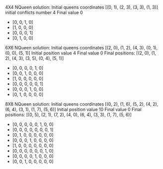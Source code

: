 4X4 NQueen solution:
Initial queens coordinates [(0, 1), (2, 3), (3, 3), (1, 3)]
initial conflicts number 4
Final value 0

- [0, 0, 1, 0]
- [1, 0, 0, 0]
- [0, 0, 0, 1]
- [0, 1, 0, 0]


6X6  NQueen solution:
Initial queens coordinates [(2, 0), (1, 2), (4, 3), (0, 1), (0, 0), (5, 1)]
Initial position value 4
Final value 0
Final positions:  [(2, 0), (1, 2), (4, 3), (3, 5), (0, 4), (5, 1)]

- [0, 0, 0, 0, 1, 0]
- [0, 0, 1, 0, 0, 0]
- [1, 0, 0, 0, 0, 0]
- [0, 0, 0, 0, 0, 1]
- [0, 0, 0, 1, 0, 0]
- [0, 1, 0, 0, 0, 0]


8X8  NQueen solution:
Initial queens coordinates [(0, 2), (1, 6), (5, 2), (4, 2), (6, 4), (3, 1), (1, 7), (5, 6)]
Initial position value 10
Final value 0
Final positions:  [(0, 5), (2, 1), (7, 2), (4, 0), (6, 4), (3, 3), (1, 7), (5, 6)]

- [0, 0, 0, 0, 0, 1, 0, 0]
- [0, 0, 0, 0, 0, 0, 0, 1]
- [0, 1, 0, 0, 0, 0, 0, 0]
- [0, 0, 0, 1, 0, 0, 0, 0]
- [1, 0, 0, 0, 0, 0, 0, 0]
- [0, 0, 0, 0, 0, 0, 1, 0]
- [0, 0, 0, 0, 1, 0, 0, 0]
- [0, 0, 1, 0, 0, 0, 0, 0]

